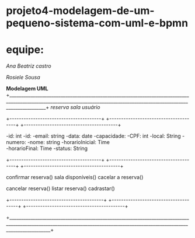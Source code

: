 # projeto4-modelagem-de-um-pequeno-sistema-com-uml-e-bpmn
# equipe:

_Ana Beatriz castro_

_Rosiele Sousa_

**Modelagem UML**
+____________________________________________________________________________________________________________________________________________________________________________+
*reserva*                                              *sala*                                                     *usuário*

+---------------------------------------+              +--------------------------------------+                   +----------------------------------------+


-id: int                                               -id:                                                       -email: string
-data: date                                            -capacidade:                                               -CPF: int
-local: String                                         -numero:                                                   -nome: string
-horarioInicial: Time                                                                                              
-horarioFinal: Time
-status: String

+---------------------------------------+              +--------------------------------------+                   +-----------------------------------------+

confirmar reserva()                                     sala disponíveis()                                          cacelar a reserva()

cancelar reserva()                                      listar reserva()                                            cadrastar()

+----------------------------------------+             +--------------------------------------+                   +------------------------------------------+

+______________________________________________________________________________________________________________________________________________________________________________+

